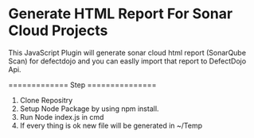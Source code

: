 # Generate HTML Report For Sonar Cloud Projects


This JavaScript Plugin will generate sonar cloud html report (SonarQube Scan) for defectdojo and you can easlly import that report to DefectDojo Api.

============= Step ===============
1) Clone Repositry 
2) Setup Node Package by using npm install.
3) Run Node index.js in cmd
4) If every thing is ok new file will be generated in ~/Temp
